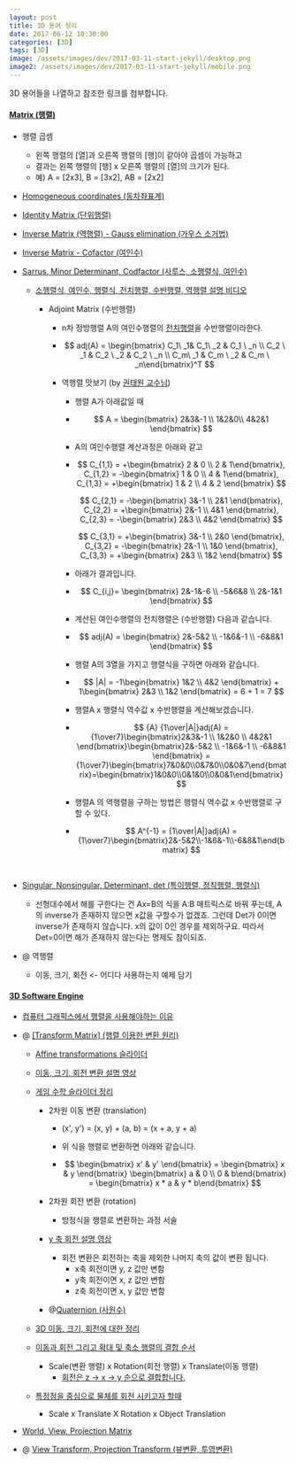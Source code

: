 ```yaml
---
layout: post
title: 3D 용어 정리
date: 2017-06-12 10:30:00
categories: [3D]
tags: [3D]
image: /assets/images/dev/2017-03-11-start-jekyll/desktop.png
image2: /assets/images/dev/2017-03-11-start-jekyll/mobile.png
---
```


3D 용어들을 나열하고 참조한 링크를 첨부합니다.



#### [Matrix (행렬)](http://www.opengl-tutorial.org/beginners-tutorials/tutorial-3-matrices/)

- 행렬 곱셈

  - 왼쪽 행렬의 [열]과 오른쪽 행렬의 [행]이 같아야 곱셈이 가능하고 
  - 결과는 왼쪽 행렬의 [행] x 오른쪽 행렬의 [열]의 크기가 된다.
  - 예)  A = [2x3],  B = [3x2],  AB = [2x2]

- [Homogeneous coordinates (동차좌표계)](http://blog.daum.net/shksjy/229)

- [Identity Matrix (단위행렬)](http://rfriend.tistory.com/tag/identity%20matrix)

- [Inverse Matrix (역행렬) - Gauss elimination (가우스 소거법)](http://m.blog.naver.com/justant/20208491220)

- [Inverse Matrix - Cofactor (여인수)](http://rfriend.tistory.com/143)

- [Sarrus, Minor Determinant, Codfactor (사루스, 소행렬식, 여인수)](http://carstart.tistory.com/154)
  - [소행렬식, 여인수, 행렬식, 전치행렬, 수반행렬, 역행렬 설명 비디오](http://www.youtubemusiclyrics.com/?id=CFa_MtkFEQc)

    - Adjoint Matrix (수반행렬) 

      - n차 정방행렬 A의 여인수행렬의 [전치행렬](http://ocw.kookmin.ac.kr/?course=390)을 수반행렬이라한다.

      - $$
        adj(A) = \begin{bmatrix} C_1\ _1& C_1\ _2 & C_1 \ _n \\ C_2 \ _1 & C_2 \ _2 & C_2 \ _n \\ C_m\ _1  & C_m \ _2 & C_m \ _n\end{bmatrix}^T
        $$

      - 역행렬 맛보기 (by [권태원 교수님](http://www.youtubemusiclyrics.com/?id=CFa_MtkFEQc))

        - 행렬 A가 아래값일 때

        - $$
          A = \begin{bmatrix} 2&3&-1 \\ 1&2&0\\ 4&2&1 \end{bmatrix}
          $$

        - A의 여인수행렬 계산과정은 아래와 같고

        - $$
          C_{1,1} = +\begin{bmatrix} 2 & 0 \\ 2 & 1\end{bmatrix}, C_{1,2} = -\begin{bmatrix} 1 & 0 \\ 4 & 1\end{bmatrix}, C_{1,3} = +\begin{bmatrix} 1 & 2 \\ 4 & 2 \end{bmatrix}
          $$

          $$
          C_{2,1} = -\begin{bmatrix} 3&-1 \\ 2&1 \end{bmatrix}, C_{2,2} = +\begin{bmatrix} 2&-1 \\ 4&1 \end{bmatrix}, C_{2,3} = -\begin{bmatrix} 2&3 \\ 4&2 \end{bmatrix}
          $$

          $$
          C_{3,1} = +\begin{bmatrix} 3&-1 \\ 2&0 \end{bmatrix}, C_{3,2} = -\begin{bmatrix} 2&-1 \\ 1&0 \end{bmatrix}, C_{3,3} = +\begin{bmatrix} 2&3 \\ 1&2 \end{bmatrix}
          $$

        - 아래가 결과입니다.

        - $$
          C_{i,j}= \begin{bmatrix} 2&-1&-6 \\ -5&6&8 \\ 2&-1&1 \end{bmatrix}
          $$

        - 계산된 여인수행렬의 전치행렬은 (수반행렬) 다음과 같습니다.

        - $$
          adj(A)  = \begin{bmatrix} 2&-5&2 \\ -1&6&-1 \\ -6&8&1 \end{bmatrix}
          $$

        - 행렬 A의 3열을 가지고 행렬식을 구하면 아래와 같습니다.

        - $$
          |A| = -1\begin{bmatrix} 1&2 \\ 4&2 \end{bmatrix} + 1\begin{bmatrix} 2&3 \\ 1&2 \end{bmatrix} = 6 + 1 = 7
          $$

        - 행렬A x 행렬식 역수값 x 수반행렬을 계산해보겠습니다.

        - $$
          {A} {1\over|A|}adj(A) = {1\over7}\begin{bmatrix}2&3&-1 \\ 1&2&0 \\ 4&2&1 \end{bmatrix}\begin{bmatrix}2&-5&2 \\ -1&6&-1 \\ -6&8&1 \end{bmatrix} = {1\over7}\begin{bmatrix}7&0&0\\0&7&0\\0&0&7\end{bmatrix}=\begin{bmatrix}1&0&0\\0&1&0\\0&0&1\end{bmatrix}
          $$

        - 행렬A 의 역행렬을 구하는 방법은 행렬식 역수값 x 수반행렬로 구할 수 있다.

        - $$
          A^{-1} = {1\over|A|}adj(A) = {1\over7}\begin{bmatrix}2&-5&2\\-1&6&-1\\-6&8&1\end{bmatrix}
          $$

          ​

- [Singular, Nonsingular, Determinant, det (특이행렬, 정칙행렬, 행렬식)](http://rfriend.tistory.com/142)

  - 선형대수에서 해를 구한다는 건
    Ax=B의 식을 A:B 매트릭스로 바꿔 푸는데, A의 inverse가 존재하지 않으면
    x값을 구할수가 없겠죠. 그런데 Det가 0이면 inverse가 존재하지 않습니다.
    x의 값이 0인 경우를 제외하구요. 따라서 Det=0이면 해가 존재하지 않는다는 명제도 참이되죠.

- @ 역행렬

  - 이동, 크기, 회전 <- 어디다 사용하는지 예제 담기




#### [3D Software Engine](https://www.davrous.com/2013/06/13/tutorial-series-learning-how-to-write-a-3d-soft-engine-from-scratch-in-c-typescript-or-javascript/)

- [컴퓨터 그래픽스에서 행렬을 사용해야하는 이유](http://backga.tistory.com/19)

- @ [[Transform Matrix] (행렬 이용한 변환 원리)](http://www.senocular.com/flash/tutorials/transformmatrix)

  - [Affine transformations 슬라이더](http://slideplayer.com/slide/9723655/)

  - [이동, 크기, 회전 변환 설명 영상](http://blog.naver.com/atom723/190307943)

  - [게임 수학 슬라이더 정리](https://pt.slideshare.net/QuentinKang/1-52920181?nomobile=true)

    - 2차원 이동 변환 (translation)

      - (x', y') = (x, y) + (a, b) = (x + a, y + a)

      - 위 식을 행렬로 변환하면 아래와 같습니다.

      - $$
        \begin{bmatrix} x' & y' \end{bmatrix} = \begin{bmatrix} x & y \end{bmatrix} \begin{bmatrix} a & 0 \\ 0 & b\end{bmatrix} = \begin{bmatrix} x * a & y * b\end{bmatrix}
        $$

    - 2차원 회전 변환 (rotation)

      - 방정식을 행렬로 변환하는 과정 서술

    - [y 축 회전 설명 영상](http://blog.naver.com/PostView.nhn?blogId=atom723&logNo=190306668&categoryNo=12&parentCategoryNo=0&viewDate=&currentPage=1&postListTopCurrentPage=&from=postList&userTopListOpen=true&userTopListCount=5&userTopListManageOpen=false&userTopListCurrentPage=1)

      - 회전 변환은 회전하는 축을 제외한 나머지 축의 값이 변환 됩니다.
        - x축 회전이면 y, z 값만 변함
        - y축 회전이면 x, z 값만 변함
        - z축 회전이면 x, y 값만 변함

    - @[Quaternion (사원수)](https://www.youtube.com/watch?v=gCuOJ_vuSfY)

  - [3D 이동, 크기, 회전에 대한 정리](https://www.youtube.com/watch?v=7MVNKxIV3pI)

  - [이동과 회전 그리고 확대 및 축소 행렬의 결합 순서](http://blog.naver.com/PostView.nhn?blogId=atom723&logNo=190306668&categoryNo=12&parentCategoryNo=0&viewDate=&currentPage=1&postListTopCurrentPage=&from=postList&userTopListOpen=true&userTopListCount=5&userTopListManageOpen=false&userTopListCurrentPage=1)

    - Scale(변환 행렬) x Rotation(회전 행렬) x Translate(이동 행렬)
      - [회전은 z -> x -> y 순으로 결합합니다.](https://www.youtube.com/watch?v=7MVNKxIV3pI)

  - [특정점을 중심으로 물체를 회전 시키고자 할때](https://gamedev.stackexchange.com/questions/16719/what-is-the-correct-order-to-multiply-scale-rotation-and-translation-matrices-f)

    - Scale x Translate X Rotation x Object Translation

- [World, View, Projection Matrix](http://web.archive.org/web/20131222170415/http:/robertokoci.com/world-view-projection-matrix-unveiled/)

- @ [View Transform, Projection Transform (뷰변환, 투영변환)](http://blog.naver.com/PostView.nhn?blogId=atom723&logNo=190303552&categoryNo=12&parentCategoryNo=0&viewDate=&currentPage=1&postListTopCurrentPage=1&from=postList&userTopListOpen=true&userTopListCount=5&userTopListManageOpen=false&userTopListCurrentPage=1)


